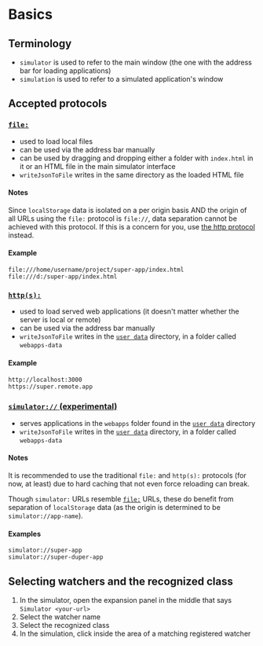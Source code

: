 # Basics

## Terminology

* `simulator` is used to refer to the main window (the one with the address bar for loading applications)
* `simulation` is used to refer to a simulated application's window

## Accepted protocols

### <a id='file'></a>[`file:`](#file)

* used to load local files
* can be used via the address bar manually
* can be used by dragging and dropping either a folder with `index.html` in it or an HTML file in the main simulator interface
* `writeJsonToFile` writes in the same directory as the loaded HTML file

#### Notes

Since `localStorage` data is isolated on a per origin basis AND the origin of all URLs using the `file:` protocol is `file://`, data separation cannot be achieved with this protocol. If this is a concern for you, use [the http protocol](#http) instead.

#### Example

`file:///home/username/project/super-app/index.html`  
`file:///d:/super-app/index.html`  

### <a id='http'></a>[`http(s):`](#http)

* used to load served web applications (it doesn't matter whether the server is local or remote)
* can be used via the address bar manually
* `writeJsonToFile` writes in the [`user data`](https://github.com/electron/electron/blob/master/docs/api/app.md#appgetpathname) directory, in a folder called `webapps-data`

#### Example

`http://localhost:3000`  
`https://super.remote.app`  

### <a id='simulator'></a>[`simulator://` (experimental)](#simulator)

* serves applications in the `webapps` folder found in the [`user data`](https://github.com/electron/electron/blob/master/docs/api/app.md#appgetpathname) directory
* `writeJsonToFile` writes in the [`user data`](https://github.com/electron/electron/blob/master/docs/api/app.md#appgetpathname) directory, in a folder called `webapps-data`

#### Notes

It is recommended to use the traditional `file:` and `http(s):` protocols (for now, at least) due to hard caching that not even force reloading can break. 

Though `simulator:` URLs resemble [`file:`](#file) URLs, these do benefit from separation of `localStorage` data (as the origin is determined to be `simulator://app-name`).

#### Examples

`simulator://super-app`  
`simulator://super-duper-app`  

## Selecting watchers and the recognized class

1. In the simulator, open the expansion panel in the middle that says `Simulator <your-url>`
2. Select the watcher name
3. Select the recognized class
4. In the simulation, click inside the area of a matching registered watcher
